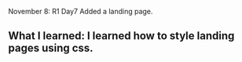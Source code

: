 November 8: R1 Day7 Added a landing page.
## What I learned: I learned how to style landing pages using css.
